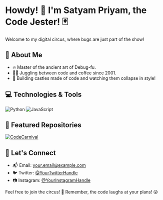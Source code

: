 # Howdy! 👋 I'm Satyam Priyam, the Code Jester! 🃏

Welcome to my digital circus, where bugs are just part of the show!

## 🚀 About Me

- 🔥 Master of the ancient art of Debug-fu.
- 🤹‍♂️ Juggling between code and coffee since 2001.
- 🚧 Building castles made of code and watching them collapse in style!

## 💻 Technologies & Tools

![Python](https://img.shields.io/badge/-Python-3776AB?style=flat&logo=python&logoColor=white)
![JavaScript](https://img.shields.io/badge/-JavaScript-F7DF1E?style=flat&logo=javascript&logoColor=black)
<!-- Add more badges for your favorite languages and tools -->

## 🌟 Featured Repositories

[![CodeCarnival](https://github-readme-stats.vercel.app/api/pin/?username=YourUsername&repo=CodeCarnival&theme=radical)](https://github.com/YourUsername/CodeCarnival)
<!-- Add links and images for your featured repositories -->

## 🎤 Let's Connect

- 📬 Email: your.email@example.com
- 🐦 Twitter: [@YourTwitterHandle](https://twitter.com/YourTwitterHandle)
- 📷 Instagram: [@YourInstagramHandle](https://www.instagram.com/YourInstagramHandle)

Feel free to join the circus! 🎪 Remember, the code laughs at your plans! 😜
